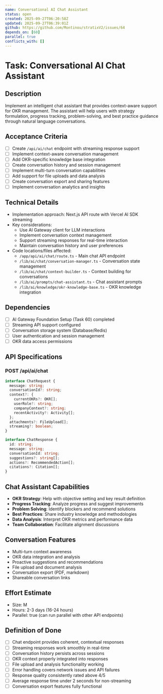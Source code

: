 ```yaml
---
name: Conversational AI Chat Assistant
status: open
created: 2025-09-27T06:20:58Z
updated: 2025-09-27T06:39:01Z
github: https://github.com/Montinou/stratixV2/issues/64
depends_on: [60]
parallel: true
conflicts_with: []
---
```


# Task: Conversational AI Chat Assistant

## Description
Implement an intelligent chat assistant that provides context-aware support for OKR management. The assistant will help users with strategy formulation, progress tracking, problem-solving, and best practice guidance through natural language conversations.

## Acceptance Criteria
- [ ] Create `/api/ai/chat` endpoint with streaming response support
- [ ] Implement context-aware conversation management
- [ ] Add OKR-specific knowledge base integration
- [ ] Create conversation history and session management
- [ ] Implement multi-turn conversation capabilities
- [ ] Add support for file uploads and data analysis
- [ ] Create conversation export and sharing features
- [ ] Implement conversation analytics and insights

## Technical Details
- Implementation approach: Next.js API route with Vercel AI SDK streaming
- Key considerations:
  - Use AI Gateway client for LLM interactions
  - Implement conversation context management
  - Support streaming responses for real-time interaction
  - Maintain conversation history and user preferences
- Code locations/files affected:
  - `/app/api/ai/chat/route.ts` - Main chat API endpoint
  - `/lib/ai/chat/conversation-manager.ts` - Conversation state management
  - `/lib/ai/chat/context-builder.ts` - Context building for conversations
  - `/lib/ai/prompts/chat-assistant.ts` - Chat assistant prompts
  - `/lib/ai/knowledge/okr-knowledge-base.ts` - OKR knowledge integration

## Dependencies
- [ ] AI Gateway Foundation Setup (Task 60) completed
- [ ] Streaming API support configured
- [ ] Conversation storage system (Database/Redis)
- [ ] User authentication and session management
- [ ] OKR data access permissions

## API Specifications

### POST /api/ai/chat
```typescript
interface ChatRequest {
  message: string;
  conversationId?: string;
  context?: {
    currentOKRs?: OKR[];
    userRole?: string;
    companyContext?: string;
    recentActivity?: Activity[];
  };
  attachments?: FileUpload[];
  streaming?: boolean;
}

interface ChatResponse {
  id: string;
  message: string;
  conversationId: string;
  suggestions?: string[];
  actions?: RecommendedAction[];
  citations?: Citation[];
}
```

## Chat Assistant Capabilities
- **OKR Strategy**: Help with objective setting and key result definition
- **Progress Tracking**: Analyze progress and suggest improvements
- **Problem Solving**: Identify blockers and recommend solutions
- **Best Practices**: Share industry knowledge and methodologies
- **Data Analysis**: Interpret OKR metrics and performance data
- **Team Collaboration**: Facilitate alignment discussions

## Conversation Features
- Multi-turn context awareness
- OKR data integration and analysis
- Proactive suggestions and recommendations
- File upload and document analysis
- Conversation export (PDF, markdown)
- Shareable conversation links

## Effort Estimate
- Size: M
- Hours: 2-3 days (16-24 hours)
- Parallel: true (can run parallel with other API endpoints)

## Definition of Done
- [ ] Chat endpoint provides coherent, contextual responses
- [ ] Streaming responses work smoothly in real-time
- [ ] Conversation history persists across sessions
- [ ] OKR context properly integrated into responses
- [ ] File upload and analysis functionality working
- [ ] Error handling covers network issues and API failures
- [ ] Response quality consistently rated above 4/5
- [ ] Average response time under 2 seconds for non-streaming
- [ ] Conversation export features fully functional